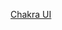 [Chakra UI](https://www.youtube.com/watch?v=K704DxoDb9U&list=PLdUwL9O_dBokaW-aavCp3ppd6ynTs-gd2&t=6s)